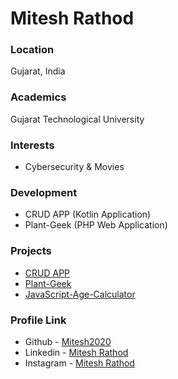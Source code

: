 # Mitesh Rathod

### Location

Gujarat, India

### Academics

Gujarat Technological University 

### Interests

- Cybersecurity & Movies

### Development

- CRUD APP (Kotlin Application)
- Plant-Geek (PHP Web Application)

### Projects

- [CRUD APP](https://github.com/Mitesh2020/CRUD-App)
- [Plant-Geek](https://github.com/Mitesh2020/Plank-Geek)
- [JavaScript-Age-Calculator](https://github.com/Mitesh2020/JavaScript-Age-Calculator)

### Profile Link

- Github - [Mitesh2020](https://github.com/Mitesh2020)
- Linkedin - [Mitesh Rathod](https://www.linkedin.com/in/mitesh-rathod-8023b7176/)
- Instagram - [Mitesh Rathod](https://instagram.com/mitesh_official_007?igshid=OGQ5ZDc2ODk2ZA==)
